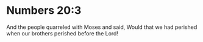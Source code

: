 # Numbers 20:3

And the people quarreled with Moses and said, Would that we had perished when our brothers perished before the Lord!
